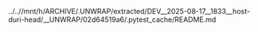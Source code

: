 ../..//mnt/h/ARCHIVE/.UNWRAP/extracted/DEV__2025-08-17__1833__host-duri-head/__UNWRAP/02d64519a6/.pytest_cache/README.md